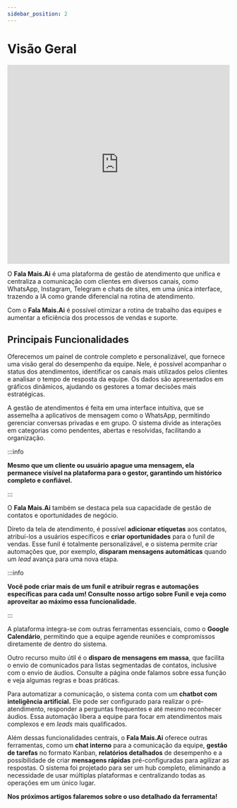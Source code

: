 ```yaml
---
sidebar_position: 2
---
```


# Visão Geral

<iframe
  src="https://www.youtube.com/embed/qtgYKlTYCnA"
  title="Overview do sistema - FalaMais Ai"
  frameborder="0"
  allow="accelerometer; autoplay; clipboard-write; encrypted-media; gyroscope; picture-in-picture"
  allowfullscreen
  height="450"
  width="100%"
></iframe>

O **Fala Mais.Ai** é uma plataforma de gestão de atendimento que unifica e centraliza a comunicação com clientes em diversos canais, como WhatsApp, Instagram, Telegram e chats de sites, em uma única interface, trazendo a IA como grande diferencial na rotina de atendimento. 

Com o **Fala Mais.Ai** é possível otimizar a rotina de trabalho das equipes e aumentar a eficiência dos processos de vendas e suporte.

## Principais Funcionalidades

Oferecemos um painel de controle completo e personalizável, que fornece uma visão geral do desempenho da equipe. Nele, é possível acompanhar o status dos atendimentos, identificar os canais mais utilizados pelos clientes e analisar o tempo de resposta da equipe. Os dados são apresentados em gráficos dinâmicos, ajudando os gestores a tomar decisões mais estratégicas.

A gestão de atendimentos é feita em uma interface intuitiva, que se assemelha a aplicativos de mensagem como o WhatsApp, permitindo gerenciar conversas privadas e em grupo. O sistema divide as interações em categorias como pendentes, abertas e resolvidas, facilitando a organização. 


:::info

**Mesmo que um cliente ou usuário apague uma mensagem, ela permanece visível na plataforma para o gestor, garantindo um histórico completo e confiável.**

:::

O **Fala Mais.Ai** também se destaca pela sua capacidade de gestão de contatos e oportunidades de negócio. 

Direto da tela de atendimento, é possível **adicionar etiquetas** aos contatos, atribuí-los a usuários específicos e **criar oportunidades** para o funil de vendas. Esse funil é totalmente personalizável, e o sistema permite criar automações que, por exemplo, **disparam mensagens automáticas** quando um *lead* avança para uma nova etapa.

:::info

**Você pode criar mais de um funil e atribuir regras e automações específicas para cada um! Consulte nosso artigo sobre Funil e veja como aproveitar ao máximo essa funcionalidade.**

:::

A plataforma integra-se com outras ferramentas essenciais, como o **Google Calendário**, permitindo que a equipe agende reuniões e compromissos diretamente de dentro do sistema. 

Outro recurso muito útil é o **disparo de mensagens em massa**, que facilita o envio de comunicados para listas segmentadas de contatos, inclusive com o envio de áudios. Consulte a página onde falamos sobre essa função e veja algumas regras e boas práticas.

Para automatizar a comunicação, o sistema conta com um **chatbot com inteligência artificial.** Ele pode ser configurado para realizar o pré-atendimento, responder a perguntas frequentes e até mesmo reconhecer áudios. Essa automação libera a equipe para focar em atendimentos mais complexos e em *leads* mais qualificados.

Além dessas funcionalidades centrais, o **Fala Mais.Ai** oferece outras ferramentas, como um **chat interno** para a comunicação da equipe, **gestão de tarefas** no formato Kanban, **relatórios detalhados** de desempenho e a possibilidade de criar **mensagens rápidas** pré-configuradas para agilizar as respostas. O sistema foi projetado para ser um hub completo, eliminando a necessidade de usar múltiplas plataformas e centralizando todas as operações em um único lugar.

**Nos próximos artigos falaremos sobre o uso detalhado da ferramenta!**